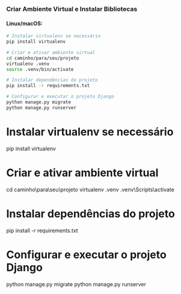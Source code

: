 ### Criar Ambiente Virtual e Instalar Bibliotecas

#### Linux/macOS:

```bash
# Instalar virtualenv se necessário
pip install virtualenv

# Criar e ativar ambiente virtual
cd caminho/para/seu/projeto
virtualenv .venv
source .venv/bin/activate

# Instalar dependências do projeto
pip install -r requirements.txt

# Configurar e executar o projeto Django
python manage.py migrate
python manage.py runserver
```

# Instalar virtualenv se necessário
pip install virtualenv

# Criar e ativar ambiente virtual
cd caminho\para\seu\projeto
virtualenv .venv
.venv\Scripts\activate

# Instalar dependências do projeto
pip install -r requirements.txt

# Configurar e executar o projeto Django
python manage.py migrate
python manage.py runserver
